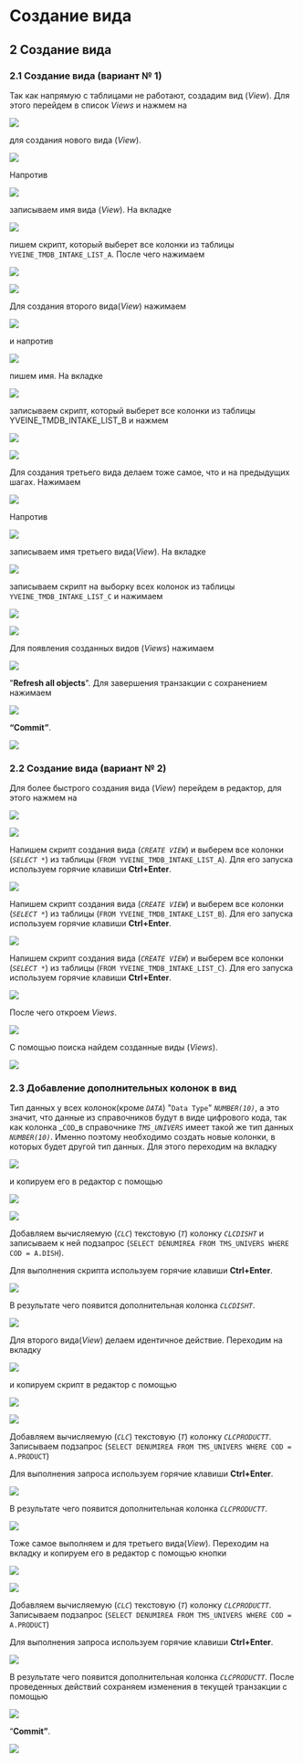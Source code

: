 # Создание вида

##  **2 Создание вида**

###  **2.1 Создание вида \(вариант № 1\)**

 Так как напрямую с таблицами не работают, создадим вид \(_View_\). Для этого перейдем в список _Views_ и нажмем на

![](../../.gitbook/assets/create-new-node2.png)

 для создания нового вида \(_View_\).

![](../../.gitbook/assets/screenshot309.png)

 Напротив

![](../../.gitbook/assets/view-name%20%282%29.png)

 записываем имя вида \(_View_\). На вкладке 

![](../../.gitbook/assets/source%20%282%29.png)

 пишем скрипт, который выберет все колонки из таблицы `YVEINE_TMDB_INTAKE_LIST_A`. После чего нажимаем

![](../../.gitbook/assets/ok5%20%281%29.png)

![](../../.gitbook/assets/screenshot310.png)

 Для создания второго вида\(_View_\) нажимаем

![](../../.gitbook/assets/create-new-node2%20%281%29.png)

 и напротив

![](../../.gitbook/assets/view-name.png)

 пишем имя. На вкладке 

![](../../.gitbook/assets/source.png)

 записываем скрипт, который выберет все колонки из таблицы YVEINE\_TMDB\_INTAKE\_LIST\_B и нажмем

![](../../.gitbook/assets/ok5%20%282%29.png)

![](../../.gitbook/assets/screenshot311.png)

 Для создания третьего вида делаем тоже самое, что и на предыдущих шагах. Нажимаем 

![](../../.gitbook/assets/create-new-node2%20%282%29.png)

 Напротив

![](../../.gitbook/assets/view-name%20%281%29.png)

 записываем имя третьего вида\(_View_\). На вкладке 

![](../../.gitbook/assets/source%20%281%29.png)

 записываем скрипт на выборку всех колонок из таблицы `YVEINE_TMDB_INTAKE_LIST_С` и нажимаем

![](../../.gitbook/assets/ok5.png)

![](../../.gitbook/assets/screenshot312%20%281%29.png)

 Для появления созданных видов \(_Views_\) нажимаем

![](../../.gitbook/assets/refresh-all%20%282%29.png)

 "**Refresh all objects**". Для завершения транзакции с сохранением нажимаем

![](../../.gitbook/assets/commit3%20%282%29.png)

 **“Commit”**.

![](../../.gitbook/assets/screenshot313.png)

###  **2.2 Создание вида \(вариант № 2\)**

 Для более быстрого создания вида \(_View_\) перейдем в редактор, для этого нажмем на

![](../../.gitbook/assets/editor%20%281%29.png)

![](../../.gitbook/assets/screenshot072.png)

 Напишем скрипт создания вида \(_`CREATE VIEW`_\) и выберем все колонки \(_`SELECT *`_\) из таблицы \(`FROM YVEINE_TMDB_INTAKE_LIST_A`\). Для его запуска используем горячие клавиши **Ctrl+Enter**.

![](../../.gitbook/assets/screenshot073.png)

 Напишем скрипт создания вида \(_`CREATE VIEW`_\) и выберем все колонки \(_`SELECT *`_\) из таблицы \(`FROM YVEINE_TMDB_INTAKE_LIST_B`\). Для его запуска используем горячие клавиши **Ctrl+Enter**.

![](../../.gitbook/assets/screenshot074.png)

 Напишем скрипт создания вида \(_`CREATE VIEW`_\) и выберем все колонки \(_`SELECT *`_\) из таблицы \(`FROM YVEINE_TMDB_INTAKE_LIST_C`\). Для его запуска используем горячие клавиши **Ctrl+Enter**.

![](../../.gitbook/assets/screenshot075.png)

 После чего откроем _Views_.

![](../../.gitbook/assets/screenshot076.png)

 C помощью поиска найдем созданные виды \(_Views_\).

![](../../.gitbook/assets/screenshot077.png)

###  **2.3 Добавление дополнительных колонок в вид**

 Тип данных у всех колонок\(кроме _`DATA`_\) "`Data Type`" _`NUMBER(10)`_, а это значит, что данные из справочников будут в виде цифрового кода, так как колонка _`COD`_в справочнике _`TMS_UNIVERS`_ имеет такой же тип данных _`NUMBER(10)`_. Именно поэтому необходимо создать новые колонки, в которых будет другой тип данных. Для этого переходим на вкладку

![](../../.gitbook/assets/script.png)

 и копируем его в редактор с помощью

![](../../.gitbook/assets/edit%20%282%29.png)

![](../../.gitbook/assets/screenshot078.png)

Добавляем вычисляемую \(_`CLC`_\) текстовую \(_`T`_\) колонку _`CLCDISHT`_ и записываем к ней подзапрос \(`SELECT DENUMIREA FROM TMS_UNIVERS WHERE COD = A.DISH`\).

Для выполнения скрипта используем горячие клавиши **Ctrl+Enter**.

![](../../.gitbook/assets/screenshot079.png)

 В результате чего появится дополнительная колонка _`CLCDISHT`_.

![](../../.gitbook/assets/screenshot080.png)

 Для второго вида\(_View_\) делаем идентичное действие. Переходим на вкладку

![](../../.gitbook/assets/script%20%281%29.png)

 и копируем скрипт в редактор с помощью

![](../../.gitbook/assets/edit%20%281%29.png)

![](../../.gitbook/assets/screenshot081.png)

Добавляем вычисляемую \(_`CLC`_\) текстовую \(_`T`_\) колонку _`CLCPRODUCTT`_. Записываем подзапрос \(`SELECT DENUMIREA FROM TMS_UNIVERS WHERE COD = A.PRODUCT`\)

Для выполнения запроса используем горячие клавиши **Ctrl+Enter**.

![](../../.gitbook/assets/screenshot085%20%281%29.png)

 В результате чего появится дополнительная колонка _`CLCPRODUCTT`_.

![](../../.gitbook/assets/screenshot083.png)

 Тоже самое выполняем и для третьего вида\(_View_\). Переходим на вкладку и копируем его в редактор с помощью кнопки

![](../../.gitbook/assets/edit.png)

![](../../.gitbook/assets/screenshot084.png)

Добавляем вычисляемую \(_`CLC`_\) текстовую \(_`T`_\) колонку _`CLCPRODUCTT`_. Записываем подзапрос \(`SELECT DENUMIREA FROM TMS_UNIVERS WHERE COD = A.PRODUCT`\)

Для выполнения запроса используем горячие клавиши **Ctrl+Enter**.

![](../../.gitbook/assets/screenshot085.png)

 В результате чего появится дополнительная колонка _`CLCPRODUCTT`_. После проведенных действий сохраняем изменения в текущей транзакции с помощью

![](../../.gitbook/assets/commit3.png)

  “**Commit”**.

![](../../.gitbook/assets/screenshot086.png)




